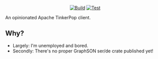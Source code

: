 <div align="center"><p>

[![Build](https://github.com/Ech0riginal/gizmo/actions/workflows/build.yml/badge.svg)](https://github.com/Ech0riginal/gizmo/actions/workflows/build.yml)
[![Test](https://github.com/Ech0riginal/gizmo/actions/workflows/test.yml/badge.svg)](https://github.com/Ech0riginal/gizmo/actions/workflows/test.yml)

</p></div>

An opinionated Apache TinkerPop client.

## Why?

* Largely: I'm unemployed and bored.
* Secondly: There's no proper GraphSON ser/de crate published yet!
